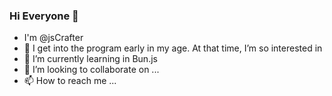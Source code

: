 ### Hi Everyone 👋
- I'm @jsCrafter
- 👀 I get into the program early in my age. At that time, I’m so interested in 
- 🌱 I’m currently learning in Bun.js
- 💞️ I’m looking to collaborate on ...
- 📫 How to reach me ...
<!--
**jsCrafter/jsCrafter** is a ✨ _special_ ✨ repository because its `README.md` (this file) appears on your GitHub profile.

Here are some ideas to get you started:

- 🔭 I’m currently working on ...
- 🌱 I’m currently learning ...
- 👯 I’m looking to collaborate on ...
- 🤔 I’m looking for help with ...
- 💬 Ask me about ...
- 📫 How to reach me: ...
- 😄 Pronouns: ...
- ⚡ Fun fact: ...
-->
